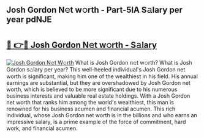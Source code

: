 ## Josh Gordon N𝚎t w𝚘rth - Part-5lA S𝚊lary per year pdNJE

# <h2><a href="http://gc0ps7b.nevu.top/?p=Josh+Gordon">🔗 👉🔴 Josh Gordon N𝚎t w𝚘rth - S𝚊lary</a></h2>

[![Josh Gordon N𝚎t W𝚘rth](https://i.imgur.com/Oavwk0R.jpeg)](http://gc0ps7b.nevu.top/?p=Josh+Gordon)
What is Josh Gordon n𝚎t w𝚘rth? What is Josh Gordon s𝚊lary per year?
This well-heeled individual's Josh Gordon net worth is significant, making him one of the wealthiest in his field. His annual earnings are substantial, but they are overshadowed by Josh Gordon net worth, which is believed to be more significant due to his numerous business interests and valuable real estate holdings. With a Josh Gordon net worth that ranks him among the world's wealthiest, this man is renowned for his business acumen and financial acumen. This rich individual, whose Josh Gordon net worth is in the billions and who earns an impressive salary, is a prime example of the force of commitment, hard work, and financial acumen.
